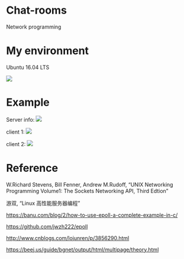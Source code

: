 # Chat-rooms
Network programming

# My environment
Ubuntu 16.04 LTS

![](https://i.imgur.com/mqvwsKd.png)

# Example
Server info:
![](https://i.imgur.com/gbcMUGn.png)

client 1:
![](https://i.imgur.com/oaZ5seN.png)

client 2:
![](https://i.imgur.com/zns5jca.png)

# Reference
W.Richard Stevens, Bill Fenner, Andrew M.Rudoff, “UNIX Networking Programming Volume1: The Sockets Networking API, Third Edtion”

游双, “Linux 高性能服务器编程”

https://banu.com/blog/2/how-to-use-epoll-a-complete-example-in-c/

https://github.com/jwzh222/epoll

http://www.cnblogs.com/lojunren/p/3856290.html

https://beej.us/guide/bgnet/output/html/multipage/theory.html



